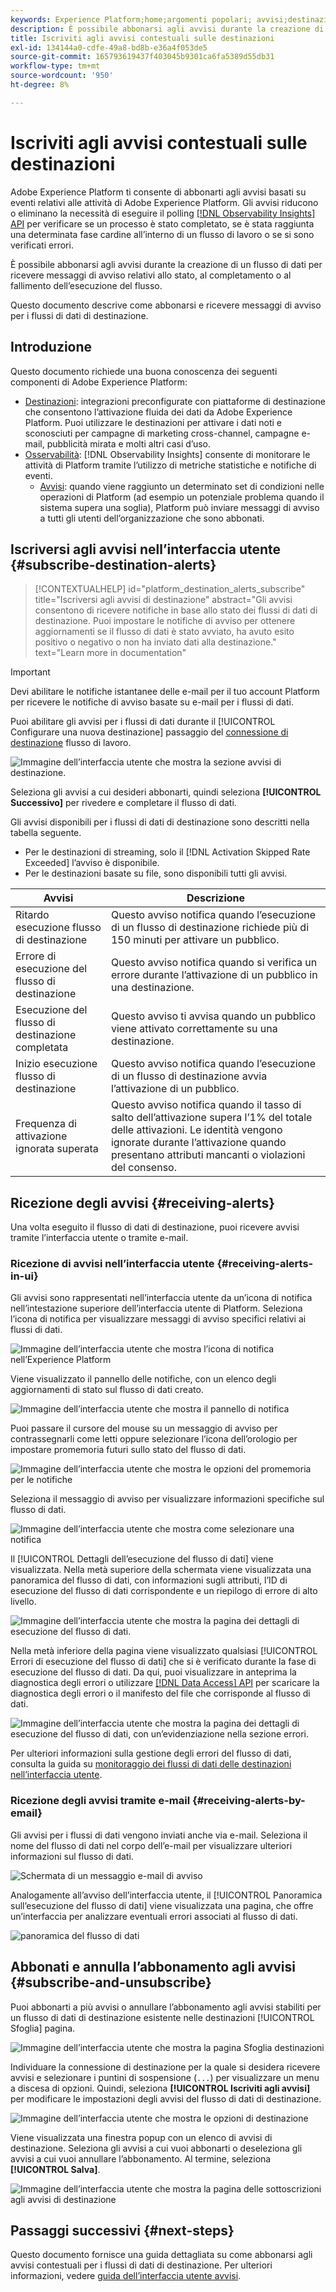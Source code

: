 ```yaml
---
keywords: Experience Platform;home;argomenti popolari; avvisi;destinazioni
description: È possibile abbonarsi agli avvisi durante la creazione di un flusso di dati, per ricevere messaggi di avviso relativi allo stato, al completamento o al fallimento dell’esecuzione del flusso.
title: Iscriviti agli avvisi contestuali sulle destinazioni
exl-id: 134144a0-cdfe-49a8-bd8b-e36a4f053de5
source-git-commit: 165793619437f403045b9301ca6fa5389d55db31
workflow-type: tm+mt
source-wordcount: '950'
ht-degree: 8%

---
```


# Iscriviti agli avvisi contestuali sulle destinazioni

Adobe Experience Platform ti consente di abbonarti agli avvisi basati su eventi relativi alle attività di Adobe Experience Platform. Gli avvisi riducono o eliminano la necessità di eseguire il polling [[!DNL Observability Insights] API](../../observability/api/overview.md) per verificare se un processo è stato completato, se è stata raggiunta una determinata fase cardine all’interno di un flusso di lavoro o se si sono verificati errori.

È possibile abbonarsi agli avvisi durante la creazione di un flusso di dati per ricevere messaggi di avviso relativi allo stato, al completamento o al fallimento dell’esecuzione del flusso.

Questo documento descrive come abbonarsi e ricevere messaggi di avviso per i flussi di dati di destinazione.

## Introduzione

Questo documento richiede una buona conoscenza dei seguenti componenti di Adobe Experience Platform:

* [Destinazioni](../home.md): integrazioni preconfigurate con piattaforme di destinazione che consentono l’attivazione fluida dei dati da Adobe Experience Platform. Puoi utilizzare le destinazioni per attivare i dati noti e sconosciuti per campagne di marketing cross-channel, campagne e-mail, pubblicità mirata e molti altri casi d’uso.
* [Osservabilità](../../observability/home.md): [!DNL Observability Insights] consente di monitorare le attività di Platform tramite l’utilizzo di metriche statistiche e notifiche di eventi.
   * [Avvisi](../../observability/alerts/overview.md): quando viene raggiunto un determinato set di condizioni nelle operazioni di Platform (ad esempio un potenziale problema quando il sistema supera una soglia), Platform può inviare messaggi di avviso a tutti gli utenti dell’organizzazione che sono abbonati.

## Iscriversi agli avvisi nell’interfaccia utente {#subscribe-destination-alerts}

>[!CONTEXTUALHELP]
>id="platform_destination_alerts_subscribe"
>title="Iscriversi agli avvisi di destinazione"
>abstract="Gli avvisi consentono di ricevere notifiche in base allo stato dei flussi di dati di destinazione. Puoi impostare le notifiche di avviso per ottenere aggiornamenti se il flusso di dati è stato avviato, ha avuto esito positivo o negativo o non ha inviato dati alla destinazione."
>text="Learn more in documentation"

>[!IMPORTANT]
>
>Devi abilitare le notifiche istantanee delle e-mail per il tuo account Platform per ricevere le notifiche di avviso basate su e-mail per i flussi di dati.

Puoi abilitare gli avvisi per i flussi di dati durante il [!UICONTROL Configurare una nuova destinazione] passaggio del [connessione di destinazione](connect-destination.md) flusso di lavoro.

![Immagine dell’interfaccia utente che mostra la sezione avvisi di destinazione.](../assets/ui/alerts/destination-alerts.png)

Seleziona gli avvisi a cui desideri abbonarti, quindi seleziona **[!UICONTROL Successivo]** per rivedere e completare il flusso di dati.

Gli avvisi disponibili per i flussi di dati di destinazione sono descritti nella tabella seguente.

* Per le destinazioni di streaming, solo il [!DNL Activation Skipped Rate Exceeded] l’avviso è disponibile.
* Per le destinazioni basate su file, sono disponibili tutti gli avvisi.

| Avvisi | Descrizione |
| --- | --- |
| Ritardo esecuzione flusso di destinazione | Questo avviso notifica quando l’esecuzione di un flusso di destinazione richiede più di 150 minuti per attivare un pubblico. |
| Errore di esecuzione del flusso di destinazione | Questo avviso notifica quando si verifica un errore durante l’attivazione di un pubblico in una destinazione. |
| Esecuzione del flusso di destinazione completata | Questo avviso ti avvisa quando un pubblico viene attivato correttamente su una destinazione. |
| Inizio esecuzione flusso di destinazione | Questo avviso notifica quando l’esecuzione di un flusso di destinazione avvia l’attivazione di un pubblico. |
| Frequenza di attivazione ignorata superata | Questo avviso notifica quando il tasso di salto dell’attivazione supera l’1% del totale delle attivazioni. Le identità vengono ignorate durante l’attivazione quando presentano attributi mancanti o violazioni del consenso. |

## Ricezione degli avvisi {#receiving-alerts}

Una volta eseguito il flusso di dati di destinazione, puoi ricevere avvisi tramite l’interfaccia utente o tramite e-mail.

### Ricezione di avvisi nell’interfaccia utente {#receiving-alerts-in-ui}

Gli avvisi sono rappresentati nell’interfaccia utente da un’icona di notifica nell’intestazione superiore dell’interfaccia utente di Platform. Seleziona l’icona di notifica per visualizzare messaggi di avviso specifici relativi ai flussi di dati.

![Immagine dell’interfaccia utente che mostra l’icona di notifica nell’Experience Platform](../assets/ui/alerts/notification.png)

Viene visualizzato il pannello delle notifiche, con un elenco degli aggiornamenti di stato sul flusso di dati creato.

![Immagine dell’interfaccia utente che mostra il pannello di notifica](../assets/ui/alerts/alert-window.png)

Puoi passare il cursore del mouse su un messaggio di avviso per contrassegnarli come letti oppure selezionare l’icona dell’orologio per impostare promemoria futuri sullo stato del flusso di dati.

![Immagine dell’interfaccia utente che mostra le opzioni del promemoria per le notifiche](../assets/ui/alerts/remind-me.png)

Seleziona il messaggio di avviso per visualizzare informazioni specifiche sul flusso di dati.

![Immagine dell’interfaccia utente che mostra come selezionare una notifica](../assets/ui/alerts/select-alert-message.png)

Il [!UICONTROL Dettagli dell’esecuzione del flusso di dati] viene visualizzata. Nella metà superiore della schermata viene visualizzata una panoramica del flusso di dati, con informazioni sugli attributi, l’ID di esecuzione del flusso di dati corrispondente e un riepilogo di errore di alto livello.

![Immagine dell’interfaccia utente che mostra la pagina dei dettagli di esecuzione del flusso di dati.](../assets/ui/alerts/dataflow-overview.png)

Nella metà inferiore della pagina viene visualizzato qualsiasi [!UICONTROL Errori di esecuzione del flusso di dati] che si è verificato durante la fase di esecuzione del flusso di dati. Da qui, puoi visualizzare in anteprima la diagnostica degli errori o utilizzare [[!DNL Data Access] API](https://www.adobe.io/experience-platform-apis/references/data-access/) per scaricare la diagnostica degli errori o il manifesto del file che corrisponde al flusso di dati.

![Immagine dell’interfaccia utente che mostra la pagina dei dettagli di esecuzione del flusso di dati, con un’evidenziazione nella sezione errori.](../assets/ui/alerts/dataflow-run-error.png)

Per ulteriori informazioni sulla gestione degli errori del flusso di dati, consulta la guida su [monitoraggio dei flussi di dati delle destinazioni nell’interfaccia utente](../../dataflows/ui/monitor-destinations.md).

### Ricezione degli avvisi tramite e-mail {#receiving-alerts-by-email}

Gli avvisi per i flussi di dati vengono inviati anche via e-mail. Seleziona il nome del flusso di dati nel corpo dell’e-mail per visualizzare ulteriori informazioni sul flusso di dati.

![Schermata di un messaggio e-mail di avviso](../assets/ui/alerts/email.png)

Analogamente all’avviso dell’interfaccia utente, il [!UICONTROL Panoramica sull’esecuzione del flusso di dati] viene visualizzata una pagina, che offre un’interfaccia per analizzare eventuali errori associati al flusso di dati.

![panoramica del flusso di dati](../assets/ui/alerts/dataflow-overview.png)

## Abbonati e annulla l’abbonamento agli avvisi {#subscribe-and-unsubscribe}

Puoi abbonarti a più avvisi o annullare l’abbonamento agli avvisi stabiliti per un flusso di dati di destinazione esistente nelle destinazioni [!UICONTROL Sfoglia] pagina.

![Immagine dell’interfaccia utente che mostra la pagina Sfoglia destinazioni](../assets/ui/alerts/destination-list.png)

Individuare la connessione di destinazione per la quale si desidera ricevere avvisi e selezionare i puntini di sospensione (`...`) per visualizzare un menu a discesa di opzioni. Quindi, seleziona **[!UICONTROL Iscriviti agli avvisi]** per modificare le impostazioni degli avvisi del flusso di dati di destinazione.

![Immagine dell’interfaccia utente che mostra le opzioni di destinazione](../assets/ui/alerts/destination-alerts-subscribe.png)

Viene visualizzata una finestra popup con un elenco di avvisi di destinazione. Seleziona gli avvisi a cui vuoi abbonarti o deseleziona gli avvisi a cui vuoi annullare l’abbonamento. Al termine, seleziona **[!UICONTROL Salva]**.

![Immagine dell’interfaccia utente che mostra la pagina delle sottoscrizioni agli avvisi di destinazione](../assets/ui/alerts/destination-alerts-list.png)

## Passaggi successivi {#next-steps}

Questo documento fornisce una guida dettagliata su come abbonarsi agli avvisi contestuali per i flussi di dati di destinazione. Per ulteriori informazioni, vedere [guida dell’interfaccia utente avvisi](../../observability/alerts/ui.md).
